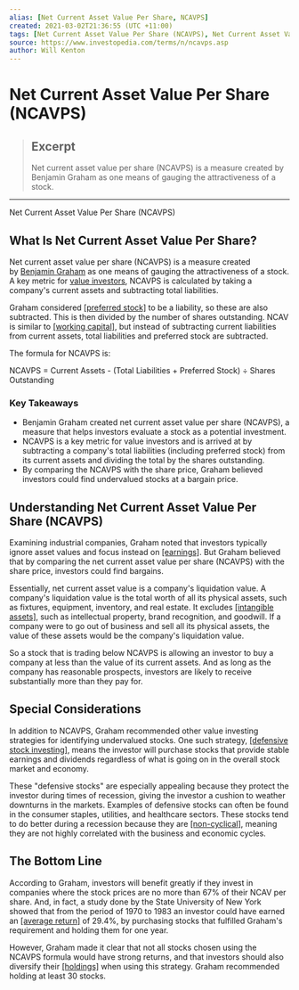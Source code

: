 ```yaml
---
alias: [Net Current Asset Value Per Share, NCAVPS]
created: 2021-03-02T21:36:55 (UTC +11:00)
tags: [Net Current Asset Value Per Share (NCAVPS), Net Current Asset Value Per Share (NCAVPS)]
source: https://www.investopedia.com/terms/n/ncavps.asp
author: Will Kenton
---
```


# Net Current Asset Value Per Share (NCAVPS)

> ## Excerpt
> Net current asset value per share (NCAVPS) is a measure created by Benjamin Graham as one means of gauging the attractiveness of a stock.

---

Net Current Asset Value Per Share (NCAVPS)
## What Is Net Current Asset Value Per Share?

Net current asset value per share (NCAVPS) is a measure created by [Benjamin Graham](https://www.investopedia.com/terms/b/bengraham.asp) as one means of gauging the attractiveness of a stock. A key metric for [value investors](https://www.investopedia.com/terms/v/valueinvesting.asp), NCAVPS is calculated by taking a company's current assets and subtracting total liabilities.

Graham considered [[preferred stock]](https://www.investopedia.com/terms/p/preferredstock.asp) to be a liability, so these are also subtracted. This is then divided by the number of shares outstanding. NCAV is similar to [[working capital]](https://www.investopedia.com/terms/w/workingcapital.asp), but instead of subtracting current liabilities from current assets, total liabilities and preferred stock are subtracted.

The formula for NCAVPS is:

NCAVPS = Current Assets - (Total Liabilities + Preferred Stock) ÷ Shares Outstanding

### Key Takeaways

-   Benjamin Graham created net current asset value per share (NCAVPS), a measure that helps investors evaluate a stock as a potential investment.
-   NCAVPS is a key metric for value investors and is arrived at by subtracting a company's total liabilities (including preferred stock) from its current assets and dividing the total by the shares outstanding.
-   By comparing the NCAVPS with the share price, Graham believed investors could find undervalued stocks at a bargain price.

## Understanding Net Current Asset Value Per Share (NCAVPS)

Examining industrial companies, Graham noted that investors typically ignore asset values and focus instead on [[earnings]](https://www.investopedia.com/terms/e/earnings.asp). But Graham believed that by comparing the net current asset value per share (NCAVPS) with the share price, investors could find bargains.

Essentially, net current asset value is a company's liquidation value. A company's liquidation value is the total worth of all its physical assets, such as fixtures, equipment, inventory, and real estate. It excludes [[intangible assets]](https://www.investopedia.com/terms/i/intangibleasset.asp), such as intellectual property, brand recognition, and goodwill. If a company were to go out of business and sell all its physical assets, the value of these assets would be the company's liquidation value.

So a stock that is trading below NCAVPS is allowing an investor to buy a company at less than the value of its current assets. And as long as the company has reasonable prospects, investors are likely to receive substantially more than they pay for.

## Special Considerations

In addition to NCAVPS, Graham recommended other value investing strategies for identifying undervalued stocks. One such strategy, [[defensive stock investing]](https://www.investopedia.com/terms/d/defensivestock.asp), means the investor will purchase stocks that provide stable earnings and dividends regardless of what is going on in the overall stock market and economy.

These "defensive stocks" are especially appealing because they protect the investor during times of recession, giving the investor a cushion to weather downturns in the markets. Examples of defensive stocks can often be found in the consumer staples, utilities, and healthcare sectors. These stocks tend to do better during a recession because they are [[non-cyclical]](https://www.investopedia.com/articles/00/082800.asp), meaning they are not highly correlated with the business and economic cycles.

## The Bottom Line

According to Graham, investors will benefit greatly if they invest in companies where the stock prices are no more than 67% of their NCAV per share. And, in fact, a study done by the State University of New York showed that from the period of 1970 to 1983 an investor could have earned an [[average return]](https://www.investopedia.com/terms/a/averagereturn.asp) of 29.4%, by purchasing stocks that fulfilled Graham's requirement and holding them for one year.

However, Graham made it clear that not all stocks chosen using the NCAVPS formula would have strong returns, and that investors should also diversify their [[holdings]](https://www.investopedia.com/terms/h/holdings.asp) when using this strategy. Graham recommended holding at least 30 stocks.
